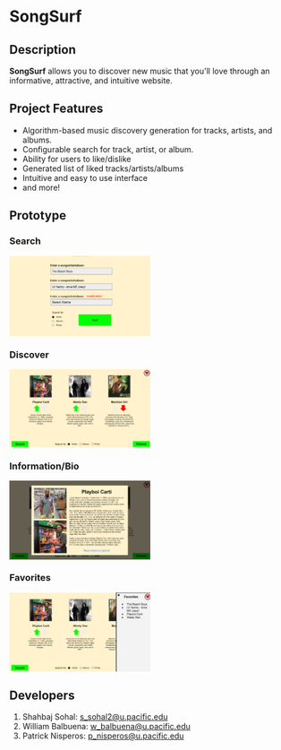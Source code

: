 # SongSurf
## Description
__SongSurf__ allows you to discover new music that you'll love through an informative, attractive, and intuitive website.

## Project Features
* Algorithm-based music discovery generation for tracks, artists, and albums.
* Configurable search for track, artist, or album.
* Ability for users to like/dislike 
* Generated list of liked tracks/artists/albums
* Intuitive and easy to use interface
* and more!

## Prototype
### Search
<img src="Images/prototype_1.png" align="middle"
     alt="prototype_1" width=50% height=50%>
### Discover
 <img src="Images/prototype_2.png" align="middle"
     alt="prototype_2" width=50% height=50%>
### Information/Bio
 <img src="Images/prototype_3.png" align="middle"
     alt="prototype_3" width=50% height=50%>
### Favorites
 <img src="Images/prototype_4.png" align="middle"
     alt="prototype_4" width=50% height=50%>
     
## Developers
1. Shahbaj Sohal: s_sohal2@u.pacific.edu
2. William Balbuena: w_balbuena@u.pacific.edu
3. Patrick Nisperos: p_nisperos@u.pacific.edu


